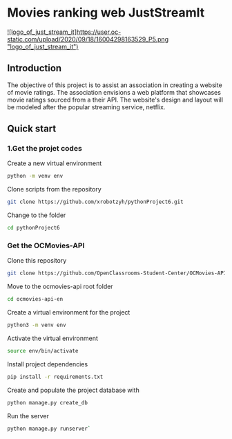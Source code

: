 # Movies ranking web JustStreamIt
[![logo_of_just_stream_it]https://user.oc-static.com/upload/2020/09/18/16004298163529_P5.png "logo_of_just_stream_it")](https://user.oc-static.com/upload/2020/09/18/16004298163529_P5.png "logo_of_just_stream_it")

## Introduction
The objective of this project is to assist an association in creating a website of movie ratings. The association envisions a web platform that showcases movie ratings sourced from a their API. The website's design and layout will be modeled after the popular streaming service, netflix.


## Quick start
### 1.Get the projet codes

Create a new virtual environment
```bash
python -m venv env
```
Clone scripts from the repository

```bash
git clone https://github.com/xrobotzyh/pythonProject6.git
```

Change to the folder
```bash
cd pythonProject6
```

### Get the OCMovies-API
Clone this repository
```bash
git clone https://github.com/OpenClassrooms-Student-Center/OCMovies-API-EN-FR.git
````
Move to the ocmovies-api root folder
```bash
cd ocmovies-api-en
````
Create a virtual environment for the project
```bash
python3 -m venv env
````
Activate the virtual environment
```bash
source env/bin/activate
````
Install project dependencies
```bash
pip install -r requirements.txt
````
Create and populate the project database with 
```bash
python manage.py create_db
````
Run the server
```bash
python manage.py runserver`
````
